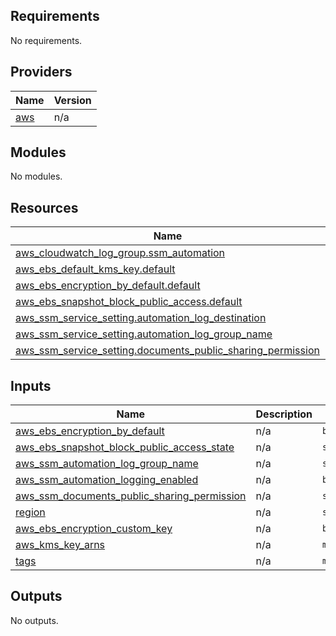 <!-- BEGIN_TF_DOCS -->
## Requirements

No requirements.

## Providers

| Name | Version |
|------|---------|
| <a name="provider_aws"></a> [aws](#provider\_aws) | n/a |

## Modules

No modules.

## Resources

| Name | Type |
|------|------|
| [aws_cloudwatch_log_group.ssm_automation](https://registry.terraform.io/providers/hashicorp/aws/latest/docs/resources/cloudwatch_log_group) | resource |
| [aws_ebs_default_kms_key.default](https://registry.terraform.io/providers/hashicorp/aws/latest/docs/resources/ebs_default_kms_key) | resource |
| [aws_ebs_encryption_by_default.default](https://registry.terraform.io/providers/hashicorp/aws/latest/docs/resources/ebs_encryption_by_default) | resource |
| [aws_ebs_snapshot_block_public_access.default](https://registry.terraform.io/providers/hashicorp/aws/latest/docs/resources/ebs_snapshot_block_public_access) | resource |
| [aws_ssm_service_setting.automation_log_destination](https://registry.terraform.io/providers/hashicorp/aws/latest/docs/resources/ssm_service_setting) | resource |
| [aws_ssm_service_setting.automation_log_group_name](https://registry.terraform.io/providers/hashicorp/aws/latest/docs/resources/ssm_service_setting) | resource |
| [aws_ssm_service_setting.documents_public_sharing_permission](https://registry.terraform.io/providers/hashicorp/aws/latest/docs/resources/ssm_service_setting) | resource |

## Inputs

| Name | Description | Type | Default | Required |
|------|-------------|------|---------|:--------:|
| <a name="input_aws_ebs_encryption_by_default"></a> [aws\_ebs\_encryption\_by\_default](#input\_aws\_ebs\_encryption\_by\_default) | n/a | `bool` | n/a | yes |
| <a name="input_aws_ebs_snapshot_block_public_access_state"></a> [aws\_ebs\_snapshot\_block\_public\_access\_state](#input\_aws\_ebs\_snapshot\_block\_public\_access\_state) | n/a | `string` | n/a | yes |
| <a name="input_aws_ssm_automation_log_group_name"></a> [aws\_ssm\_automation\_log\_group\_name](#input\_aws\_ssm\_automation\_log\_group\_name) | n/a | `string` | n/a | yes |
| <a name="input_aws_ssm_automation_logging_enabled"></a> [aws\_ssm\_automation\_logging\_enabled](#input\_aws\_ssm\_automation\_logging\_enabled) | n/a | `bool` | n/a | yes |
| <a name="input_aws_ssm_documents_public_sharing_permission"></a> [aws\_ssm\_documents\_public\_sharing\_permission](#input\_aws\_ssm\_documents\_public\_sharing\_permission) | n/a | `string` | n/a | yes |
| <a name="input_region"></a> [region](#input\_region) | n/a | `string` | n/a | yes |
| <a name="input_aws_ebs_encryption_custom_key"></a> [aws\_ebs\_encryption\_custom\_key](#input\_aws\_ebs\_encryption\_custom\_key) | n/a | `bool` | `false` | no |
| <a name="input_aws_kms_key_arns"></a> [aws\_kms\_key\_arns](#input\_aws\_kms\_key\_arns) | n/a | `map(string)` | `{}` | no |
| <a name="input_tags"></a> [tags](#input\_tags) | n/a | `map(string)` | `{}` | no |

## Outputs

No outputs.
<!-- END_TF_DOCS -->